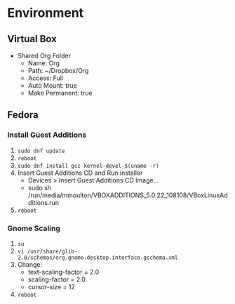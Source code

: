 # Environment

## Virtual Box

- Shared Org Folder
   - Name: Org
   - Path: ~/Dropbox/Org
   - Access: Full
   - Auto Mount: true
   - Make Permanent: true

## Fedora

### Install Guest Additions

1. `sudo dnf update`
2. `reboot`
3. `sudo dnf install gcc kernel-devel-$(uname -r)`
4. Insert Guest Additions CD and Run installer
	- Devices > Insert Guest Additions CD Image...
	- sudo sh /run/media/mmoulton/VBOXADDITIONS_5.0.22_108108/VBoxLinuxAdditions.run
5. `reboot`

### Gnome Scaling

1. `su`
2. `vi /usr/share/glib-2.0/schemas/org.gnome.desktop.interface.gschema.xml`
3. Change:
	- text-scaling-factor = 2.0
	- scaling-factor = 2.0
	- cursor-size = 12
4. `reboot`
